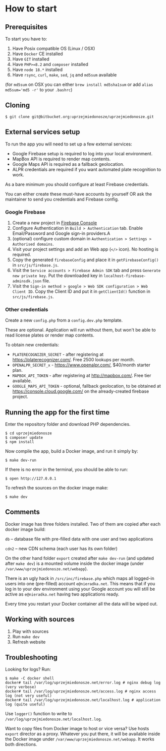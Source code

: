 # How to start

## Prerequisites

To start you have to:

1. Have Posix compatible OS (Linux / OSX)
2. Have `Docker` CE installed
3. Have `GIT` installed
4. Have `PHP>=8.2` and `composer` installed
5. Have `node 18.*` installed
5. Have `rsync`, `curl`, `make`, `sed`, `jq` and `md5sum` available

(for `md5sum` on OSX you can either `brew install md5sha1sum` or add `alias md5sum='md5 -r'` to your `.bashrc`)


## Cloning

```
$ git clone git@bitbucket.org:uprzejmiedonosze/uprzejmiedonosze.git
```

## External services setup

To run the app you will need to set up a few external services:
- Google Firebase setup is required to log into your local environment.
- MapBox API is required to render map contents.
- Google Maps API is required as a fallback geolocation.
- ALPR credentials are required if you want automated plate recognition to work.

As a bare minimum you should configure at least Firebase credentials.

You can either create these must-have accounts by yourself OR ask the
maintainer to send you credentials and Firebase config.

### Google Firebase

1. Create a new project in [Firebase Console](https://console.firebase.google.com/)
2. Configure Authentication in `Build > Authentication` tab. Enable Email/Password and
   Google sign-in providers.A
3. (optional) configure custom domain in `Authentication > Settings > Authorised domains`.
4. Visit your project settings and add an Web app (`</>` icon). No hosting is required.
5. Copy the generated `firebaseConfig` and place it in `getFirebaseConfig()` in `src/js/firebase.js`. 
6. Visit the `Service accounts > Firebase Admin SDK` tab and press `Generate new private key`. Put the downloaded key in `localhost-firebase-adminsdk.json` file.
7. Visit the `Sign-in method > google > Web SDK configuration > Web Client ID`. Copy the Client ID and put it in `getClientId()` function in `src/js/firebase.js`.

### Other credentials

Create a new `config.php` from a `config.dev.php` template. 

These are optional. Application will run without them, but won't be able to read license plates or render map contents.

To obtain new credentials:
- `PLATERECOGNIZER_SECRET` - after registering at <https://platerecognizer.com/>. Free 2500 lookups per month.
- `OPENALPR_SECRET_x` - <https://www.openalpr.com/>, $40/month starter plan.
- `MAPBOX_API_TOKEN` - after registering at <http://mapbox.com/>. Free tier available.
- `GOOGLE_MAPS_API_TOKEN` - optional, fallback geolocation, to be obtained at https://console.cloud.google.com/ on the already-created firebase project.


## Running the app for the first time

Enter the repository folder and download PHP dependencies.

```
$ cd uprzejmiedonosze
$ composer update
$ npm install
```


Now compile the app, build a Docker image, and run it simply by:

```
$ make dev-run
```

If there is no error in the terminal, you should be able to run:

```
$ open http://127.0.0.1
```

To refresh the sources on the docker image make:

```
$ make dev
```

## Comments

Docker image has three folders installed. Two of them are copied after each docker image build:

`db` – database file with pre-filled data with one user and two applications

`cdn2` – new CDN schema (each user has its own folder)

On the other hand folder `export` created after `make dev-run` (and updated after `make dev`) is a mounted volume inside the docker image (under `/var/www/uprzejmiedonosze.net/webapp`).

There is an ugly hack in `/src/inc/firebase.php` which maps all logged-in users into one (pre-filled) account `e@nieradka.net`. This means that if you log in to your dev environment using your Google account you will still be active as `e@nieradka.net` having two applications ready.

Every time you restart your Docker container all the data will be wiped out.

## Working with sources

1. Play with sources
2. Run `make dev`
3. Refresh website

## Troubleshooting 

Looking for logs? Run:

```
$ make -C docker shell
docker# tail /var/log/uprzejmiedonosze.net/error.log # nginx debug log (very verbose)
docker# tail /var/log/uprzejmiedonosze.net/access.log # nginx access log (not very useful)
docker# tail /var/log/uprzejmiedonosze.net/localhost.log # application log (quite useful)
```

Use `logger()` function to write to `/var/log/uprzejmiedonosze.net/localhost.log`.

Want to copy files from Docker image to host or vice versa? Use hosts `export` director as a proxy. Whatever you put there, it will be available inside the Docker image under `/var/www/uprzejmiedonosze.net/webapp`. It works both directions.
